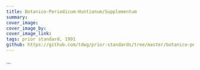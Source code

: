 ```yaml
---
title: Botanico-Periodicum-Huntianum/Supplementum
summary: 
cover_image: 
cover_image_by: 
cover_image_link: 
tags: prior standard, 1991
github: https://github.com/tdwg/prior-standards/tree/master/botanico-periodicum-huntianum-supplementum
---
```


...
